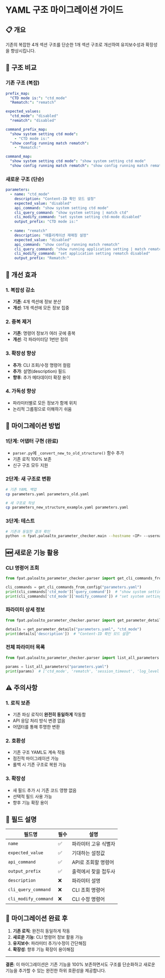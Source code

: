 # YAML 구조 마이그레이션 가이드

## 📋 개요
기존의 복잡한 4개 섹션 구조를 단순한 1개 섹션 구조로 개선하여 유지보수성과 확장성을 향상시킵니다.

## 🔄 구조 비교

### 기존 구조 (복잡)
```yaml
prefix_map:
  "CTD mode is:": "ctd_mode"
  "Rematch:": "rematch"

expected_values:
  "ctd_mode": "disabled"
  "rematch": "disabled"

command_prefix_map:
  "show system setting ctd mode":
    - "CTD mode is:"
  "show config running match rematch":
    - "Rematch:"

command_map:
  "show system setting ctd mode": "show system setting ctd mode"
  "show config running match rematch": "show config running match rematch"
```

### 새로운 구조 (단순)
```yaml
parameters:
  - name: "ctd_mode"
    description: "Content-ID 확인 모드 설정"
    expected_value: "disabled"
    api_command: "show system setting ctd mode"
    cli_query_command: "show system setting | match ctd"
    cli_modify_command: "set system setting ctd-mode disabled"
    output_prefix: "CTD mode is:"
    
  - name: "rematch"
    description: "애플리케이션 재매칭 설정"
    expected_value: "disabled"
    api_command: "show config running match rematch"
    cli_query_command: "show running application setting | match rematch"
    cli_modify_command: "set application setting rematch disabled"
    output_prefix: "Rematch:"
```

## 🎯 개선 효과

### 1. 복잡성 감소
- **기존**: 4개 섹션에 정보 분산
- **개선**: 1개 섹션에 모든 정보 집중

### 2. 중복 제거
- **기존**: 명령어 정보가 여러 곳에 중복
- **개선**: 각 파라미터당 1번만 정의

### 3. 확장성 향상
- **추가**: CLI 조회/수정 명령어 컬럼
- **추가**: 설명(description) 필드
- **향후**: 추가 메타데이터 확장 용이

### 4. 가독성 향상
- 파라미터별로 모든 정보가 함께 위치
- 논리적 그룹핑으로 이해하기 쉬움

## 🔧 마이그레이션 방법

### 1단계: 어댑터 구현 (완료)
- `parser.py`에 `_convert_new_to_old_structure()` 함수 추가
- 기존 로직 100% 보존
- 신구 구조 모두 지원

### 2단계: 새 구조로 변환
```bash
# 기존 YAML 백업
cp parameters.yaml parameters_old.yaml

# 새 구조로 작성
cp parameters_new_structure_example.yaml parameters.yaml
```

### 3단계: 테스트
```bash
# 기존과 동일한 결과 확인
python -m fpat.paloalto_parameter_checker.main --hostname <IP> --username <USER> --password <PASS>
```

## 🆕 새로운 기능 활용

### CLI 명령어 조회
```python
from fpat.paloalto_parameter_checker.parser import get_cli_commands_from_config

cli_commands = get_cli_commands_from_config("parameters.yaml")
print(cli_commands['ctd_mode']['query_command'])  # "show system setting | match ctd"
print(cli_commands['ctd_mode']['modify_command']) # "set system setting ctd-mode disabled"
```

### 파라미터 상세 정보
```python
from fpat.paloalto_parameter_checker.parser import get_parameter_details

details = get_parameter_details("parameters.yaml", "ctd_mode")
print(details['description'])  # "Content-ID 확인 모드 설정"
```

### 전체 파라미터 목록
```python
from fpat.paloalto_parameter_checker.parser import list_all_parameters

params = list_all_parameters("parameters.yaml")
print(params)  # ['ctd_mode', 'rematch', 'session_timeout', 'log_level']
```

## ⚠️ 주의사항

### 1. 로직 보존
- 기존 파싱 로직이 **완전히 동일하게** 작동함
- API 응답 처리 방식 변경 없음
- 어댑터를 통해 투명한 변환

### 2. 호환성
- 기존 구조 YAML도 계속 작동
- 점진적 마이그레이션 가능
- 롤백 시 기존 구조로 복원 가능

### 3. 확장성
- 새 필드 추가 시 기존 코드 영향 없음
- 선택적 필드 사용 가능
- 향후 기능 확장 용이

## 📝 필드 설명

| 필드명 | 필수 | 설명 |
|--------|------|------|
| `name` | ✅ | 파라미터 고유 식별자 |
| `expected_value` | ✅ | 기대하는 설정값 |
| `api_command` | ✅ | API로 조회할 명령어 |
| `output_prefix` | ✅ | 출력에서 찾을 접두사 |
| `description` | ❌ | 파라미터 설명 |
| `cli_query_command` | ❌ | CLI 조회 명령어 |
| `cli_modify_command` | ❌ | CLI 수정 명령어 |

## 🚀 마이그레이션 완료 후

1. **기존 로직**: 완전히 동일하게 작동
2. **새로운 기능**: CLI 명령어 정보 활용 가능
3. **유지보수**: 파라미터 추가/수정이 간단해짐
4. **확장성**: 향후 기능 확장이 용이해짐

---

**결론**: 이 마이그레이션은 기존 기능을 100% 보존하면서도 구조를 단순화하고 새로운 기능을 추가할 수 있는 완전한 하위 호환성을 제공합니다.